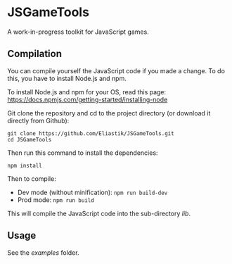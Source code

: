 # JSGameTools

A work-in-progress toolkit for JavaScript games.

## Compilation

You can compile yourself the JavaScript code if you made a change. To do this, you have to install Node.js and npm.

To install Node.js and npm for your OS, read this page: https://docs.npmjs.com/getting-started/installing-node

Git clone the repository and cd to the project directory (or download it directly from Github):
````
git clone https://github.com/Eliastik/JSGameTools.git
cd JSGameTools
````

Then run this command to install the dependencies:
````
npm install
````
Then to compile:

* Dev mode (without minification): `npm run build-dev`
* Prod mode: `npm run build`

This will compile the JavaScript code into the sub-directory *lib*.

## Usage

See the *examples* folder.